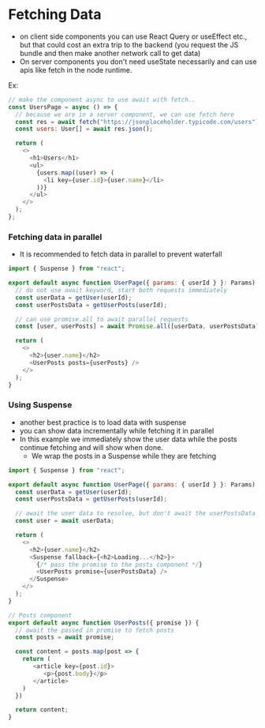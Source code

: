 # Fetching Data

- on client side components you can use React Query or useEffect etc., but that could cost an extra trip to the backend (you request the JS bundle and then make another network call to get data)
- On server components you don't need useState necessarily and can use apis like fetch in the node runtime.

Ex:

```javascript
// make the component async to use await with fetch..
const UsersPage = async () => {
  // because we are in a server component, we can use fetch here
  const res = await fetch("https://jsonplaceholder.typicode.com/users");
  const users: User[] = await res.json();

  return (
    <>
      <h1>Users</h1>
      <ul>
        {users.map((user) => (
          <li key={user.id}>{user.name}</li>
        ))}
      </ul>
    </>
  );
};
```

### Fetching data in parallel

- It is recommended to fetch data in parallel to prevent waterfall

```javascript
import { Suspense } from "react";

export default async function UserPage({ params: { userId } }: Params) {
  // do not use await keyword, start both requests immediately
  const userData = getUser(userId);
  const userPostsData = getUserPosts(userId);

  // can use promise.all to await parallel requests
  const [user, userPosts] = await Promise.all([userData, userPostsData]);

  return (
    <>
      <h2>{user.name}</h2>
      <UserPosts posts={userPosts} />
    </>
  );
}
```

### Using Suspense

- another best practice is to load data with suspense
- you can show data incrementally while fetching it in parallel
- In this example we immediately show the user data while the posts continue fetching and will show when done.
  - We wrap the posts in a Suspense while they are fetching

```javascript
import { Suspense } from "react";

export default async function UserPage({ params: { userId } }: Params) {
  const userData = getUser(userId);
  const userPostsData = getUserPosts(userId);

  // await the user data to resolve, but don't await the userPostsData and let it continue fetching
  const user = await userData;

  return (
    <>
      <h2>{user.name}</h2>
      <Suspense fallback={<h2>Loading...</h2>}>
        {/* pass the promise to the posts component */}
        <UserPosts promise={userPostsData} />
      </Suspense>
    </>
  );
}

// Posts component
export default async function UserPosts({ promise }) {
  // await the passed in promise to fetch posts
  const posts = await promise;

  const content = posts.map(post => {
    return (
       <article key={post.id}>
          <p>{post.body}</p>
       </article>
    )
  })

  return content;
}
```
